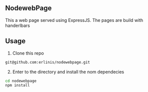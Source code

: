 NodewebPage
--

This a web page served using ExpressJS.
The pages are build with handerlbars


## Usage
1. Clone this repo
```sh
git@github.com:erlinis/nodewebpage.git
```

2. Enter to the directory and install the nom dependecies
```sh
cd nodewebpage
npm install
```
